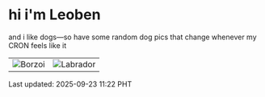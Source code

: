 # hi i'm Leoben

and i like dogs—so have some random dog pics that change whenever my CRON feels like it

|  |  |
|--------|----------|
| ![Borzoi](https://random-dog-vercel.vercel.app/api/random-borzoi?v=1758597734) | ![Labrador](https://random-dog-vercel.vercel.app/api/random-labrador?v=1758597734) |

Last updated: 2025-09-23 11:22 PHT

